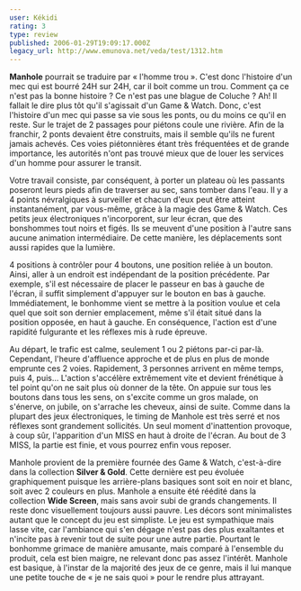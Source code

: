 ```yaml
---
user: Kékidi
rating: 3
type: review
published: 2006-01-29T19:09:17.000Z
legacy_url: http://www.emunova.net/veda/test/1312.htm
---
```

**Manhole** pourrait se traduire par « l'homme trou ». C'est donc l'histoire d'un mec qui est bourré 24H sur 24H, car il boit comme un trou. Comment ça ce n'est pas la bonne histoire ? Ce n'est pas une blague de Coluche ? Ah! Il fallait le dire plus tôt qu'il s'agissait d'un Game & Watch. Donc, c'est l'histoire d'un mec qui passe sa vie sous les ponts, ou du moins ce qu'il en reste. Sur le trajet de 2 passages pour piétons coule une rivière. Afin de la franchir, 2 ponts devaient être construits, mais il semble qu'ils ne furent jamais achevés. Ces voies piétonnières étant très fréquentées et de grande importance, les autorités n'ont pas trouvé mieux que de louer les services d'un homme pour assurer le transit.  

  

Votre travail consiste, par conséquent, à porter un plateau où les passants poseront leurs pieds afin de traverser au sec, sans tomber dans l'eau. Il y a 4 points névralgiques à surveiller et chacun d'eux peut être atteint instantanément, par vous-même, grâce à la magie des Game & Watch. Ces petits jeux électroniques n'incorporent, sur leur écran, que des bonshommes tout noirs et figés. Ils se meuvent d'une position à l'autre sans aucune animation intermédiaire. De cette manière, les déplacements sont aussi rapides que la lumière.  

  

4 positions à contrôler pour 4 boutons, une position reliée à un bouton. Ainsi, aller à un endroit est indépendant de la position précédente. Par exemple, s'il est nécessaire de placer le passeur en bas à gauche de l'écran, il suffit simplement d'appuyer sur le bouton en bas à gauche. Immédiatement, le bonhomme vient se mettre à la position voulue et cela quel que soit son dernier emplacement, même s'il était situé dans la position opposée, en haut à gauche. En conséquence, l'action est d'une rapidité fulgurante et les réflexes mis à rude épreuve.  

  

Au départ, le trafic est calme, seulement 1 ou 2 piétons par-ci par-là. Cependant, l'heure d'affluence approche et de plus en plus de monde emprunte ces 2 voies. Rapidement, 3 personnes arrivent en même temps, puis 4, puis... L'action s'accélère extrêmement vite et devient frénétique à tel point qu'on ne sait plus où donner de la tête. On appuie sur tous les boutons dans tous les sens, on s'excite comme un gros malade, on s'énerve, on jubile, on s'arrache les cheveux, ainsi de suite. Comme dans la plupart des jeux électroniques, le timing de Manhole est très serré et nos réflexes sont grandement sollicités. Un seul moment d'inattention provoque, à coup sûr, l'apparition d'un MISS en haut à droite de l'écran. Au bout de 3 MISS, la partie est finie, et vous pourrez enfin vous reposer.  

  

Manhole provient de la première fournée des Game & Watch, c'est-à-dire dans la collection **Silver & Gold**. Cette dernière est peu évoluée graphiquement puisque les arrière-plans basiques sont soit en noir et blanc, soit avec 2 couleurs en plus. Manhole a ensuite été réédité dans la collection **Wide Screen**, mais sans avoir subi de grands changements. Il reste donc visuellement toujours aussi pauvre. Les décors sont minimalistes autant que le concept du jeu est simpliste. Le jeu est sympathique mais lasse vite, car l'ambiance qui s'en dégage n'est pas des plus exaltantes et n'incite pas à revenir tout de suite pour une autre partie. Pourtant le bonhomme grimace de manière amusante, mais comparé à l'ensemble du produit, cela est bien maigre, ne relevant donc pas assez l'intérêt. Manhole est basique, à l'instar de la majorité des jeux de ce genre, mais il lui manque une petite touche de « je ne sais quoi » pour le rendre plus attrayant.
